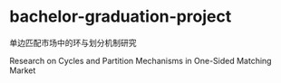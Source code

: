 # bachelor-graduation-project
单边匹配市场中的环与划分机制研究

Research on Cycles and Partition Mechanisms in One-Sided Matching Market
